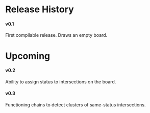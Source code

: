 Release History
===============

#### v0.1
First compilable release. Draws an empty board.

Upcoming
========

#### v0.2
Ability to assign status to intersections on the board.

#### v0.3
Functioning chains to detect clusters of same-status intersections.
